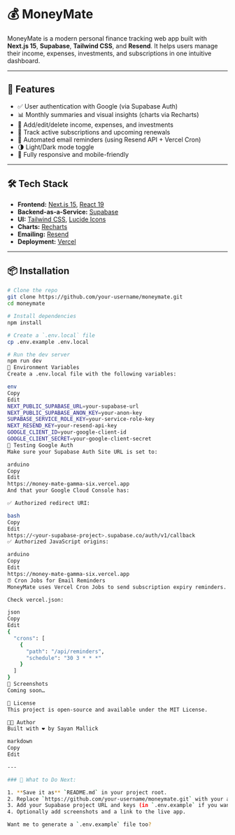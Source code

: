 # 💰 MoneyMate

MoneyMate is a modern personal finance tracking web app built with **Next.js 15**, **Supabase**, **Tailwind CSS**, and **Resend**. It helps users manage their income, expenses, investments, and subscriptions in one intuitive dashboard.

---

## 🚀 Features

- ✅ User authentication with Google (via Supabase Auth)
- 📊 Monthly summaries and visual insights (charts via Recharts)
- 🧾 Add/edit/delete income, expenses, and investments
- 📆 Track active subscriptions and upcoming renewals
- 📩 Automated email reminders (using Resend API + Vercel Cron)
- 🌗 Light/Dark mode toggle
- 📱 Fully responsive and mobile-friendly

---

## 🛠️ Tech Stack

- **Frontend:** [Next.js 15](https://nextjs.org/), [React 19](https://react.dev/)
- **Backend-as-a-Service:** [Supabase](https://supabase.io/)
- **UI:** [Tailwind CSS](https://tailwindcss.com/), [Lucide Icons](https://lucide.dev/)
- **Charts:** [Recharts](https://recharts.org/)
- **Emailing:** [Resend](https://resend.com/)
- **Deployment:** [Vercel](https://vercel.com/)

---

## 📦 Installation

```bash
# Clone the repo
git clone https://github.com/your-username/moneymate.git
cd moneymate

# Install dependencies
npm install

# Create a `.env.local` file
cp .env.example .env.local

# Run the dev server
npm run dev
🔐 Environment Variables
Create a .env.local file with the following variables:

env
Copy
Edit
NEXT_PUBLIC_SUPABASE_URL=your-supabase-url
NEXT_PUBLIC_SUPABASE_ANON_KEY=your-anon-key
SUPABASE_SERVICE_ROLE_KEY=your-service-role-key
NEXT_RESEND_KEY=your-resend-api-key
GOOGLE_CLIENT_ID=your-google-client-id
GOOGLE_CLIENT_SECRET=your-google-client-secret
🧪 Testing Google Auth
Make sure your Supabase Auth Site URL is set to:

arduino
Copy
Edit
https://money-mate-gamma-six.vercel.app
And that your Google Cloud Console has:

✅ Authorized redirect URI:

bash
Copy
Edit
https://<your-supabase-project>.supabase.co/auth/v1/callback
✅ Authorized JavaScript origins:

arduino
Copy
Edit
https://money-mate-gamma-six.vercel.app
⏰ Cron Jobs for Email Reminders
MoneyMate uses Vercel Cron Jobs to send subscription expiry reminders.

Check vercel.json:

json
Copy
Edit
{
  "crons": [
    {
      "path": "/api/reminders",
      "schedule": "30 3 * * *"
    }
  ]
}
📸 Screenshots
Coming soon…

📄 License
This project is open-source and available under the MIT License.

👨‍💻 Author
Built with ❤️ by Sayan Mallick

markdown
Copy
Edit

---

### 📝 What to Do Next:

1. **Save it as** `README.md` in your project root.
2. Replace `https://github.com/your-username/moneymate.git` with your actual GitHub URL.
3. Add your Supabase project URL and keys (in `.env.example` if you want to include a template).
4. Optionally add screenshots and a link to the live app.

Want me to generate a `.env.example` file too?
